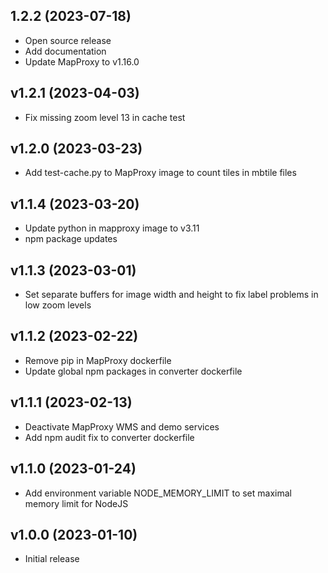 ## 1.2.2 (2023-07-18)

* Open source release
* Add documentation
* Update MapProxy to v1.16.0

## v1.2.1 (2023-04-03)

* Fix missing zoom level 13 in cache test

## v1.2.0 (2023-03-23)

* Add test-cache.py to MapProxy image to count tiles in mbtile files

## v1.1.4 (2023-03-20)

* Update python in mapproxy image to v3.11
* npm package updates

## v1.1.3 (2023-03-01)

* Set separate buffers for image width and height to fix label problems in low zoom levels

## v1.1.2 (2023-02-22)

* Remove pip in MapProxy dockerfile
* Update global npm packages in converter dockerfile

## v1.1.1 (2023-02-13)

* Deactivate MapProxy WMS and demo services
* Add npm audit fix to converter dockerfile

## v1.1.0 (2023-01-24)

* Add environment variable NODE_MEMORY_LIMIT to set maximal memory limit for NodeJS 

## v1.0.0 (2023-01-10)

* Initial release
